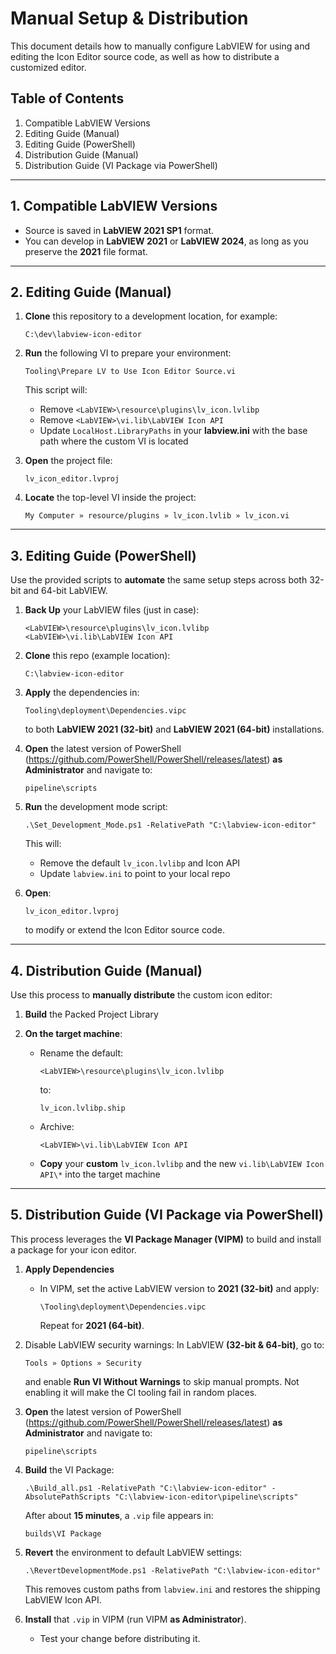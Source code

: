 # Manual Setup & Distribution

This document details how to manually configure LabVIEW for using and editing the Icon Editor source code, as well as how to distribute a customized editor.

## Table of Contents

1. Compatible LabVIEW Versions  
2. Editing Guide (Manual)  
3. Editing Guide (PowerShell)  
4. Distribution Guide (Manual)  
5. Distribution Guide (VI Package via PowerShell)

---

## 1. Compatible LabVIEW Versions

- Source is saved in **LabVIEW 2021 SP1** format.  
- You can develop in **LabVIEW 2021** or **LabVIEW 2024**, as long as you preserve the **2021** file format.

---

## 2. Editing Guide (Manual)

1. **Clone** this repository to a development location, for example:
   
       C:\dev\labview-icon-editor

2. **Run** the following VI to prepare your environment:
   
       Tooling\Prepare LV to Use Icon Editor Source.vi
   
   This script will:
   - Remove `<LabVIEW>\resource\plugins\lv_icon.lvlibp`
   - Remove `<LabVIEW>\vi.lib\LabVIEW Icon API`
   - Update `LocalHost.LibraryPaths` in your **labview.ini** with the base path where the custom VI is located

3. **Open** the project file:
   
       lv_icon_editor.lvproj

4. **Locate** the top-level VI inside the project:
   
       My Computer » resource/plugins » lv_icon.lvlib » lv_icon.vi

---

## 3. Editing Guide (PowerShell)

Use the provided scripts to **automate** the same setup steps across both 32-bit and 64-bit LabVIEW.

1. **Back Up** your LabVIEW files (just in case):
   
       <LabVIEW>\resource\plugins\lv_icon.lvlibp
       <LabVIEW>\vi.lib\LabVIEW Icon API

2. **Clone** this repo (example location):
   
       C:\labview-icon-editor

3. **Apply** the dependencies in:
   
       Tooling\deployment\Dependencies.vipc
   
   to both **LabVIEW 2021 (32-bit)** and **LabVIEW 2021 (64-bit)** installations.

4. **Open** the latest version of PowerShell (https://github.com/PowerShell/PowerShell/releases/latest) **as Administrator** and navigate to:
   
       pipeline\scripts

5. **Run** the development mode script:

        
       .\Set_Development_Mode.ps1 -RelativePath "C:\labview-icon-editor"
        
        
   This will:
   - Remove the default `lv_icon.lvlibp` and Icon API  
   - Update `labview.ini` to point to your local repo

6. **Open**:
   
       lv_icon_editor.lvproj
   
   to modify or extend the Icon Editor source code.

---

## 4. Distribution Guide (Manual)

Use this process to **manually distribute** the custom icon editor:

1. **Build** the Packed Project Library
   


2. **On the target machine**:
   - Rename the default:
     
         <LabVIEW>\resource\plugins\lv_icon.lvlibp
      
     to:
     
         lv_icon.lvlibp.ship

   - Archive:
     
         <LabVIEW>\vi.lib\LabVIEW Icon API

   - **Copy** your **custom** `lv_icon.lvlibp` and the new `vi.lib\LabVIEW Icon API\*` into the target machine

---

## 5. Distribution Guide (VI Package via PowerShell)

This process leverages the **VI Package Manager (VIPM)** to build and install a package for your icon editor.

1. **Apply Dependencies**  
   - In VIPM, set the active LabVIEW version to **2021 (32-bit)** and apply:
     
         \Tooling\deployment\Dependencies.vipc
     
     Repeat for **2021 (64-bit)**.

2. Disable LabVIEW security warnings: In LabVIEW **(32-bit & 64-bit)**, go to:
   
       Tools » Options » Security
   
   and enable **Run VI Without Warnings** to skip manual prompts. Not enabling it will make the CI tooling fail in random places.

3. **Open** the latest version of PowerShell (https://github.com/PowerShell/PowerShell/releases/latest) **as Administrator** and navigate to:
   
       pipeline\scripts

4. **Build** the VI Package:

        
       .\Build_all.ps1 -RelativePath "C:\labview-icon-editor" -AbsolutePathScripts "C:\labview-icon-editor\pipeline\scripts"
        
   
   After about **15 minutes**, a `.vip` file appears in:
   
       builds\VI Package

5. **Revert** the environment to default LabVIEW settings:

        
       .\RevertDevelopmentMode.ps1 -RelativePath "C:\labview-icon-editor"
        

   This removes custom paths from `labview.ini` and restores the shipping LabVIEW Icon API.


6. **Install** that `.vip` in VIPM (run VIPM **as Administrator**).

    - Test your change before distributing it.


